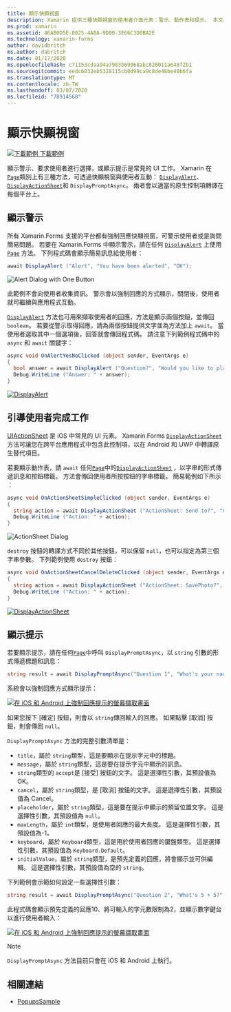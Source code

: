 ```yaml
---
title: 顯示快顯視窗
description: Xamarin 提供三種快顯視窗的使用者介面元素：警示、動作表和提示。 本文示範如何使用警示、動作表和提示 Api 來顯示對話方塊，以詢問使用者簡單的問題、引導使用者完成工作，以及顯示提示。
ms.prod: xamarin
ms.assetid: 46AB0D5E-0025-4A8A-9D00-3E66C3D0BA2E
ms.technology: xamarin-forms
author: davidbritch
ms.author: dabritch
ms.date: 01/17/2020
ms.openlocfilehash: c71153cdaa94a7983b89968abc828011a648f2b1
ms.sourcegitcommit: eedc6032eb5328115cb0d99ca9c8de48be40b6fa
ms.translationtype: MT
ms.contentlocale: zh-TW
ms.lasthandoff: 03/07/2020
ms.locfileid: "78914568"
---
```

# <a name="display-pop-ups"></a>顯示快顯視窗

[![下載範例](~/media/shared/download.png) 下載範例](https://docs.microsoft.com/samples/xamarin/xamarin-forms-samples/navigation-pop-ups)

顯示警示、要求使用者進行選擇，或顯示提示是常見的 UI 工作。 Xamarin 在[`Page`](xref:Xamarin.Forms.Page)類別上有三種方法，可透過快顯視窗與使用者互動： [`DisplayAlert`](xref:Xamarin.Forms.Page.DisplayAlert*)、 [`DisplayActionSheet`](xref:Xamarin.Forms.Page.DisplayActionSheet*)和 `DisplayPromptAsync`。 兩者會以適當的原生控制項轉譯在每個平台上。

## <a name="display-an-alert"></a>顯示警示

所有 Xamarin.Forms 支援的平台都有強制回應快顯視窗，可警示使用者或是詢問簡易問題。 若要在 Xamarin.Forms 中顯示警示，請在任何 [`DisplayAlert`](xref:Xamarin.Forms.Page.DisplayAlert*) 上使用 [`Page`](xref:Xamarin.Forms.Page) 方法。 下列程式碼會顯示簡易訊息給使用者：

```csharp
await DisplayAlert ("Alert", "You have been alerted", "OK");
```

![](pop-ups-images/alert.png "Alert Dialog with One Button")

此範例不會向使用者收集資訊。 警示會以強制回應的方式顯示，關閉後，使用者就可繼續與應用程式互動。

[`DisplayAlert`](xref:Xamarin.Forms.Page.DisplayAlert*) 方法也可用來擷取使用者的回應，方法是顯示兩個按鈕，並傳回 `boolean`。 若要從警示取得回應，請為兩個按鈕提供文字並為方法加上 `await`。 當使用者選取其中一個選項後，回答就會傳回程式碼。 請注意下列範例程式碼中的 `async` 和 `await` 關鍵字：

```csharp
async void OnAlertYesNoClicked (object sender, EventArgs e)
{
  bool answer = await DisplayAlert ("Question?", "Would you like to play a game", "Yes", "No");
  Debug.WriteLine ("Answer: " + answer);
}
```

[![DisplayAlert](pop-ups-images/alert2-sml.png "有兩個按鈕的警示對話方塊")](pop-ups-images/alert2.png#lightbox "有兩個按鈕的警示對話方塊")

## <a name="guide-users-through-tasks"></a>引導使用者完成工作

[UIActionSheet](https://developer.apple.com/library/ios/documentation/uikit/reference/uiactionsheet_class/Reference/Reference.html) 是 iOS 中常見的 UI 元素。 Xamarin.Forms [`DisplayActionSheet`](xref:Xamarin.Forms.Page.DisplayActionSheet*)方法可讓您在跨平台應用程式中包含此控制項，以在 Android 和 UWP 中轉譯原生替代項目。

若要顯示動作表，請 `await` 任何[`Page`](xref:Xamarin.Forms.Page)中的[`DisplayActionSheet`](xref:Xamarin.Forms.Page.DisplayActionSheet*) ，以字串的形式傳遞訊息和按鈕標籤。 方法會傳回使用者所按按鈕的字串標籤。 簡易範例如下所示︰

```csharp
async void OnActionSheetSimpleClicked (object sender, EventArgs e)
{
  string action = await DisplayActionSheet ("ActionSheet: Send to?", "Cancel", null, "Email", "Twitter", "Facebook");
  Debug.WriteLine ("Action: " + action);
}
```

![](pop-ups-images/action.png "ActionSheet Dialog")

`destroy` 按鈕的轉譯方式不同於其他按鈕，可以保留 `null`，也可以指定為第三個字串參數。 下列範例使用 `destroy` 按鈕︰

```csharp
async void OnActionSheetCancelDeleteClicked (object sender, EventArgs e)
{
  string action = await DisplayActionSheet ("ActionSheet: SavePhoto?", "Cancel", "Delete", "Photo Roll", "Email");
  Debug.WriteLine ("Action: " + action);
}
```

[![DisplayActionSheet](pop-ups-images/action2-sml.png "具有損毀按鈕的動作表對話方塊")](pop-ups-images/action2.png#lightbox "具有損毀按鈕的動作表對話方塊")

## <a name="display-a-prompt"></a>顯示提示

若要顯示提示，請在任何[`Page`](xref:Xamarin.Forms.Page)中呼叫 `DisplayPromptAsync`，以 `string` 引數的形式傳遞標題和訊息：

```csharp
string result = await DisplayPromptAsync("Question 1", "What's your name?");
```

系統會以強制回應方式顯示提示：

[![在 iOS 和 Android 上強制回應提示的螢幕擷取畫面](pop-ups-images/simple-prompt.png "強制回應提示")](pop-ups-images/simple-prompt-large.png#lightbox "強制回應提示")

如果您按下 [確定] 按鈕，則會以 `string`傳回輸入的回應。 如果點擊 [取消] 按鈕，則會傳回 `null`。

`DisplayPromptAsync` 方法的完整引數清單是：

- `title`，屬於 `string`類型，這是要顯示在提示字元中的標題。
- `message`，屬於 `string`類型，這是要在提示字元中顯示的訊息。
- `string`類型的 `accept`是 [接受] 按鈕的文字。 這是選擇性引數，其預設值為 OK。
- `cancel`，屬於 `string`類型，是 [取消] 按鈕的文字。 這是選擇性引數，其預設值為 Cancel。
- `placeholder`，屬於 `string`類型，這是要在提示中顯示的預留位置文字。 這是選擇性引數，其預設值為 `null`。
- `maxLength`，屬於 `int`類型，是使用者回應的最大長度。 這是選擇性引數，其預設值為-1。
- `keyboard`，屬於 `Keyboard`類型，這是用於使用者回應的鍵盤類型。 這是選擇性引數，其預設值為 `Keyboard.Default`。
- `initialValue`，屬於 `string`類型，是預先定義的回應，將會顯示並可供編輯。 這是選擇性引數，其預設值為空的 `string`。

下列範例會示範如何設定一些選擇性引數：

```csharp
string result = await DisplayPromptAsync("Question 2", "What's 5 + 5?", initialValue: "10", maxLength: 2, keyboard: Keyboard.Numeric);
```

此程式碼會顯示預先定義的回應10、將可輸入的字元數限制為2，並顯示數字鍵台以進行使用者輸入：

[![在 iOS 和 Android 上強制回應提示的螢幕擷取畫面](pop-ups-images/keyboard-prompt.png "強制回應提示")](pop-ups-images/keyboard-prompt-large.png#lightbox "強制回應提示")

> [!NOTE]
> `DisplayPromptAsync` 方法目前只會在 iOS 和 Android 上執行。

## <a name="related-links"></a>相關連結

- [PopupsSample](https://docs.microsoft.com/samples/xamarin/xamarin-forms-samples/navigation-pop-ups)
